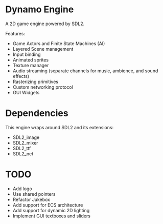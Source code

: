 # Dynamo Engine

A 2D game engine powered by SDL2.

Features:
- Game Actors and Finite State Machines (AI)
- Layered Scene management
- Input binding
- Animated sprites
- Texture manager
- Audio streaming (separate channels for music, ambience, and sound effects)
- Rasterizing primitives
- Custom networking protocol
- GUI Widgets

# Dependencies

This engine wraps around SDL2 and its extensions:
- SDL2_image
- SDL2_mixer
- SDL2_ttf
- SDL2_net

# TODO
- Add logo
- Use shared pointers
- Refactor Jukebox
- Add support for ECS architecture
- Add support for dynamic 2D lighting
- Implement GUI textboxes and sliders